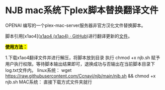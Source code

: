 # NJB mac系统下plex脚本替换翻译文件

OPENAI 编写的一个plex-mac-server服务器非官方汉化文件替换脚本。

脚本引用[x1ao4]([x1ao4 (x1ao4) · GitHub](https://github.com/x1ao4))进行翻译更新的[文件](https://github.com/x1ao4/plex-locale-zhcn)。

<mark>**使用方法：**</mark>

1.下载x1ao4翻译文件并进行解压，将脚本放到目录 执行 chmod +x njb.sh 赋予用户执行权限。等待脚本输出结果即可，退换成功与否输出在当前脚本目录下 log.txt文件内。
linux系统：
wget https://raw.githubusercontent.com/Ccnavi/njb/main/njb.sh && chmod +x njb.sh
MAC系统：
直接下载方式文件夹就行
